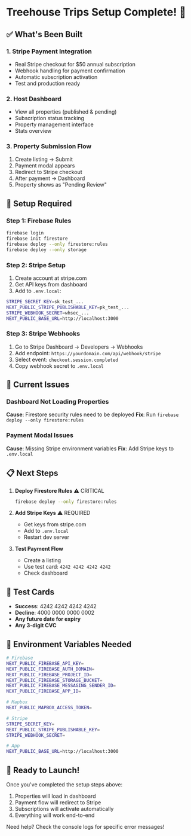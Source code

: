 # Treehouse Trips Setup Complete! 🌲

## ✅ What's Been Built

### 1. **Stripe Payment Integration**
- Real Stripe checkout for $50 annual subscription
- Webhook handling for payment confirmation
- Automatic subscription activation
- Test and production ready

### 2. **Host Dashboard**
- View all properties (published & pending)
- Subscription status tracking
- Property management interface
- Stats overview

### 3. **Property Submission Flow**
1. Create listing → Submit
2. Payment modal appears
3. Redirect to Stripe checkout
4. After payment → Dashboard
5. Property shows as "Pending Review"

## 🔧 Setup Required

### Step 1: Firebase Rules
```bash
firebase login
firebase init firestore
firebase deploy --only firestore:rules
firebase deploy --only storage
```

### Step 2: Stripe Setup
1. Create account at stripe.com
2. Get API keys from dashboard
3. Add to `.env.local`:
```bash
STRIPE_SECRET_KEY=sk_test_...
NEXT_PUBLIC_STRIPE_PUBLISHABLE_KEY=pk_test_...
STRIPE_WEBHOOK_SECRET=whsec_...
NEXT_PUBLIC_BASE_URL=http://localhost:3000
```

### Step 3: Stripe Webhooks
1. Go to Stripe Dashboard → Developers → Webhooks
2. Add endpoint: `https://yourdomain.com/api/webhook/stripe`
3. Select event: `checkout.session.completed`
4. Copy webhook secret to `.env.local`

## 🎯 Current Issues

### Dashboard Not Loading Properties
**Cause**: Firestore security rules need to be deployed
**Fix**: Run `firebase deploy --only firestore:rules`

### Payment Modal Issues
**Cause**: Missing Stripe environment variables
**Fix**: Add Stripe keys to `.env.local`

## 📋 Next Steps

1. **Deploy Firestore Rules** ⚠️ CRITICAL
   ```bash
   firebase deploy --only firestore:rules
   ```

2. **Add Stripe Keys** ⚠️ REQUIRED
   - Get keys from stripe.com
   - Add to `.env.local`
   - Restart dev server

3. **Test Payment Flow**
   - Create a listing
   - Use test card: `4242 4242 4242 4242`
   - Check dashboard

## 🧪 Test Cards

- **Success**: 4242 4242 4242 4242
- **Decline**: 4000 0000 0000 0002
- **Any future date for expiry**
- **Any 3-digit CVC**

## 📝 Environment Variables Needed

```bash
# Firebase
NEXT_PUBLIC_FIREBASE_API_KEY=
NEXT_PUBLIC_FIREBASE_AUTH_DOMAIN=
NEXT_PUBLIC_FIREBASE_PROJECT_ID=
NEXT_PUBLIC_FIREBASE_STORAGE_BUCKET=
NEXT_PUBLIC_FIREBASE_MESSAGING_SENDER_ID=
NEXT_PUBLIC_FIREBASE_APP_ID=

# Mapbox
NEXT_PUBLIC_MAPBOX_ACCESS_TOKEN=

# Stripe
STRIPE_SECRET_KEY=
NEXT_PUBLIC_STRIPE_PUBLISHABLE_KEY=
STRIPE_WEBHOOK_SECRET=

# App
NEXT_PUBLIC_BASE_URL=http://localhost:3000
```

## 🚀 Ready to Launch!

Once you've completed the setup steps above:
1. Properties will load in dashboard
2. Payment flow will redirect to Stripe
3. Subscriptions will activate automatically
4. Everything will work end-to-end

Need help? Check the console logs for specific error messages!
